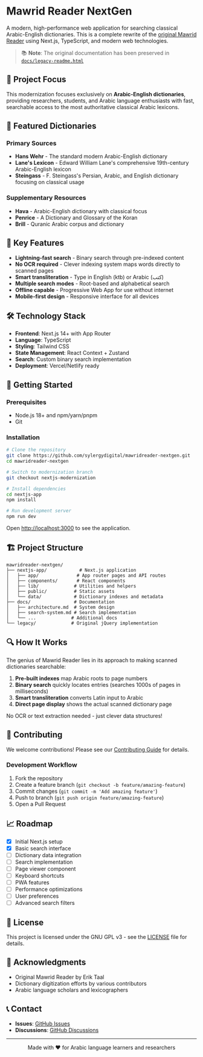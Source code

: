 # Mawrid Reader NextGen

A modern, high-performance web application for searching classical Arabic-English dictionaries. This is a complete rewrite of the [original Mawrid Reader](https://github.com/ejtaal/mr) using Next.js, TypeScript, and modern web technologies.

> 📚 **Note**: The original documentation has been preserved in [`docs/legacy-readme.html`](docs/legacy-readme.html)

## 🎯 Project Focus

This modernization focuses exclusively on **Arabic-English dictionaries**, providing researchers, students, and Arabic language enthusiasts with fast, searchable access to the most authoritative classical Arabic lexicons.

## 📖 Featured Dictionaries

### Primary Sources
- **Hans Wehr** - The standard modern Arabic-English dictionary
- **Lane's Lexicon** - Edward William Lane's comprehensive 19th-century Arabic-English lexicon
- **Steingass** - F. Steingass's Persian, Arabic, and English dictionary focusing on classical usage

### Supplementary Resources
- **Hava** - Arabic-English dictionary with classical focus
- **Penrice** - A Dictionary and Glossary of the Koran
- **Brill** - Quranic Arabic corpus and dictionary

## 🚀 Key Features

- **Lightning-fast search** - Binary search through pre-indexed content
- **No OCR required** - Clever indexing system maps words directly to scanned pages
- **Smart transliteration** - Type in English (ktb) or Arabic (كتب)
- **Multiple search modes** - Root-based and alphabetical search
- **Offline capable** - Progressive Web App for use without internet
- **Mobile-first design** - Responsive interface for all devices

## 🛠️ Technology Stack

- **Frontend**: Next.js 14+ with App Router
- **Language**: TypeScript
- **Styling**: Tailwind CSS
- **State Management**: React Context + Zustand
- **Search**: Custom binary search implementation
- **Deployment**: Vercel/Netlify ready

## 🏃 Getting Started

### Prerequisites
- Node.js 18+ and npm/yarn/pnpm
- Git

### Installation

```bash
# Clone the repository
git clone https://github.com/sylergydigital/mawridreader-nextgen.git
cd mawridreader-nextgen

# Switch to modernization branch
git checkout nextjs-modernization

# Install dependencies
cd nextjs-app
npm install

# Run development server
npm run dev
```

Open [http://localhost:3000](http://localhost:3000) to see the application.

## 🏗️ Project Structure

```
mawridreader-nextgen/
├── nextjs-app/            # Next.js application
│   ├── app/              # App router pages and API routes
│   ├── components/       # React components
│   ├── lib/             # Utilities and helpers
│   ├── public/          # Static assets
│   └── data/            # Dictionary indexes and metadata
├── docs/                # Documentation
│   ├── architecture.md  # System design
│   ├── search-system.md # Search implementation
│   └── ...             # Additional docs
└── legacy/             # Original jQuery implementation
```

## 🔍 How It Works

The genius of Mawrid Reader lies in its approach to making scanned dictionaries searchable:

1. **Pre-built indexes** map Arabic roots to page numbers
2. **Binary search** quickly locates entries (searches 1000s of pages in milliseconds)
3. **Smart transliteration** converts Latin input to Arabic
4. **Direct page display** shows the actual scanned dictionary page

No OCR or text extraction needed - just clever data structures!

## 🤝 Contributing

We welcome contributions! Please see our [Contributing Guide](CONTRIBUTING.md) for details.

### Development Workflow

1. Fork the repository
2. Create a feature branch (`git checkout -b feature/amazing-feature`)
3. Commit changes (`git commit -m 'Add amazing feature'`)
4. Push to branch (`git push origin feature/amazing-feature`)
5. Open a Pull Request

## 📈 Roadmap

- [x] Initial Next.js setup
- [x] Basic search interface
- [ ] Dictionary data integration
- [ ] Search implementation
- [ ] Page viewer component
- [ ] Keyboard shortcuts
- [ ] PWA features
- [ ] Performance optimizations
- [ ] User preferences
- [ ] Advanced search filters

## 📜 License

This project is licensed under the GNU GPL v3 - see the [LICENSE](LICENSE) file for details.

## 🙏 Acknowledgments

- Original Mawrid Reader by Erik Taal
- Dictionary digitization efforts by various contributors
- Arabic language scholars and lexicographers

## 📞 Contact

- **Issues**: [GitHub Issues](https://github.com/sylergydigital/mawridreader-nextgen/issues)
- **Discussions**: [GitHub Discussions](https://github.com/sylergydigital/mawridreader-nextgen/discussions)

---

<div align="center">
  Made with ❤️ for Arabic language learners and researchers
</div>